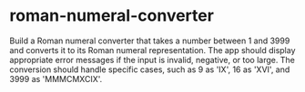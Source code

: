 # roman-numeral-converter
Build a Roman numeral converter that takes a number between 1 and 3999 and converts it to its Roman numeral representation. The app should display appropriate error messages if the input is invalid, negative, or too large. The conversion should handle specific cases, such as 9 as 'IX', 16 as 'XVI', and 3999 as 'MMMCMXCIX'.
